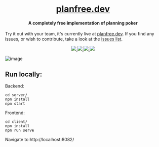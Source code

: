 <h1 align="center">
 <a href="https://planfree.dev">planfree.dev</a>
  <br>
</h1>

<h4 align="center">A completely free implementation of planning poker</h4>

Try it out with your team, it's currently live at [planfree.dev](https://www.planfree.dev/#/). If you find any issues, or wish to contribute, take a look at the [issues list](https://github.com/LukeGarrigan/planfree.dev/issues).
<p align="center">
  <a href="https://img.shields.io/github/license/lukegarrigan/p5js-chess">
    <img src="https://img.shields.io/github/license/lukegarrigan/p5js-chess" />
  </a>
   <a href="https://app.netlify.com/sites/blissful-bardeen-521053/deploys">
      <img src="https://img.shields.io/netlify/03077de6-f8e4-49e6-a8fc-2e460f60d98b">
  </a>
  <a href="https://www.travis-ci.com/LukeGarrigan/planfree.dev">
      <img src="https://www.travis-ci.com/LukeGarrigan/planfree.dev.svg?branch=main">
  </a>
  <a href="https://GitHub.com/LukeGarrigan/planfree.dev/issues/">
      <img src="https://img.shields.io/github/issues/LukeGarrigan/planfree.dev.svg">
  </a>
</p>

![image](https://user-images.githubusercontent.com/12545967/124085610-2351dc80-da48-11eb-960d-af548db474e9.png)

## Run locally:

Backend:
```console
cd server/
npm install
npm start
``` 

Frontend:
```console
cd client/
npm install
npm run serve 
```
Navigate to http://localhost:8082/ 


